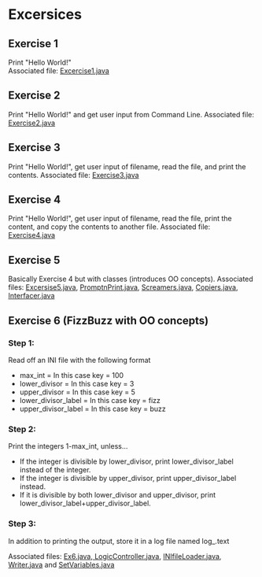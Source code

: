 <h1>Excersices</h>
<h2>Exercise 1</h2>

Print "Hello World!" <br />
Associated file: <a href = "https://github.com/Cruziken/CruzikenWork/blob/master/Excercise1.java"> Excercise1.java </a>

<h2>Exercise 2</h2>

Print "Hello World!" and get user input from Command Line. 
Associated file: <a href = "https://github.com/Cruziken/CruzikenWork/blob/master/Exercise2.java"> Exercise2.java </a>

<h2>Exercise 3</h2>

Print "Hello World!", get user input of filename, read the file, and print the contents. 
Associated file: <a href = "https://github.com/Cruziken/CruzikenWork/blob/master/Exercise3.java"> Exercise3.java </a>

<h2>Exercise 4</h2>

Print "Hello World!", get user input of filename, read the file, print the content, and copy the contents to another file.
Associated file: <a href = "https://github.com/Cruziken/CruzikenWork/blob/master/Exercise4.java"> Exercise4.java </a>

<h2>Exercise 5</h2>

Basically Exercise 4 but with classes (introduces OO concepts). 
Associated files: <a href = "https://github.com/Cruziken/CruzikenWork/blob/master/Excersise5.java">Excersise5.java</a>, <a href = "https://github.com/Cruziken/CruzikenWork/blob/master/PromptnPrint.java">PromptnPrint.java</a>, <a href = "https://github.com/Cruziken/CruzikenWork/blob/master/Screamers.java">Screamers.java</a>, <a href = "https://github.com/Cruziken/CruzikenWork/blob/master/Copiers.java">Copiers.java</a>, <a href = "https://github.com/Cruziken/CruzikenWork/blob/master/Interfacer.java"> Interfacer.java</a>


<h2>Exercise 6 (FizzBuzz with OO concepts)</h2>

<h3>Step 1:</h3>
<p>Read off an INI file with the following format </p>
<ul>
  <li> max_int = In this case key = 100 </li>
  <li>lower_divisor = In this case key = 3 </li>
  <li>upper_divisor = In this case key = 5 </li>
  <li>lower_divisor_label = In this case key = fizz </li>
  <li>upper_divisor_label = In this case key = buzz </li>
</ul>
<h3>Step 2:</h3>
Print the integers 1-max_int, unless...<br />
<ul>
<li>If the integer is divisible by lower_divisor, print lower_divisor_label instead of the integer.</li>
<li>If the integer is divisible by upper_divisor, print upper_divisor_label instead.</li>
<li>If it is divisible by both lower_divisor and upper_divisor, print lower_divisor_label+upper_divisor_label.</li>
</ul>
<h3>Step 3:</h3>
<p>In addition to printing the output, store it in a log file named log_.text</p>

<p>Associated files: <a href = "https://github.com/Cruziken/CruzikenWork/blob/master/Ex6.java"> Ex6.java</a>,<a href = "https://github.com/Cruziken/CruzikenWork/blob/master/LogicController.java"> LogicController.java</a>, <a href = "https://github.com/Cruziken/CruzikenWork/blob/master/INIfileLoader.java"> INIfileLoader.java</a>, <a href = "https://github.com/Cruziken/CruzikenWork/blob/master/Writer.java"> Writer.java</a> and <a href = "https://github.com/Cruziken/CruzikenWork/blob/master/SetVariables.java"> SetVariables.java</a></p>
